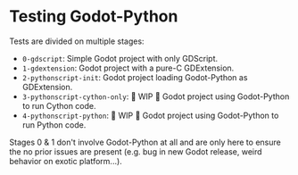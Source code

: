 # Testing Godot-Python

Tests are divided on multiple stages:

- `0-gdscript`: Simple Godot project with only GDScript.
- `1-gdextension`: Godot project with a pure-C GDExtension.
- `2-pythonscript-init`: Godot project loading Godot-Python as GDExtension.
- `3-pythonscript-cython-only`: 🚧 WIP 🚧 Godot project using Godot-Python to run Cython code.
- `4-pythonscript-python`: 🚧 WIP 🚧 Godot project using Godot-Python to run Python code.

Stages 0 & 1 don't involve Godot-Python at all and are only here to ensure the no prior
issues are present (e.g. bug in new Godot release, weird behavior on exotic platform...).
